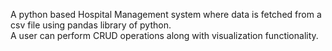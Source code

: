 A python based Hospital Management system where data is fetched from a csv file using pandas library of python.<br>
A user can perform CRUD operations along with visualization functionality.
